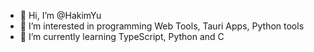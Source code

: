 - 👋 Hi, I’m @HakimYu
- 👀 I’m interested in programming Web Tools, Tauri Apps, Python tools
- 🌱 I’m currently learning TypeScript, Python and C

<!---
HakimYu/HakimYu is a ✨ special ✨ repository because its `README.md` (this file) appears on your GitHub profile.
You can click the Preview link to take a look at your changes.
--->
